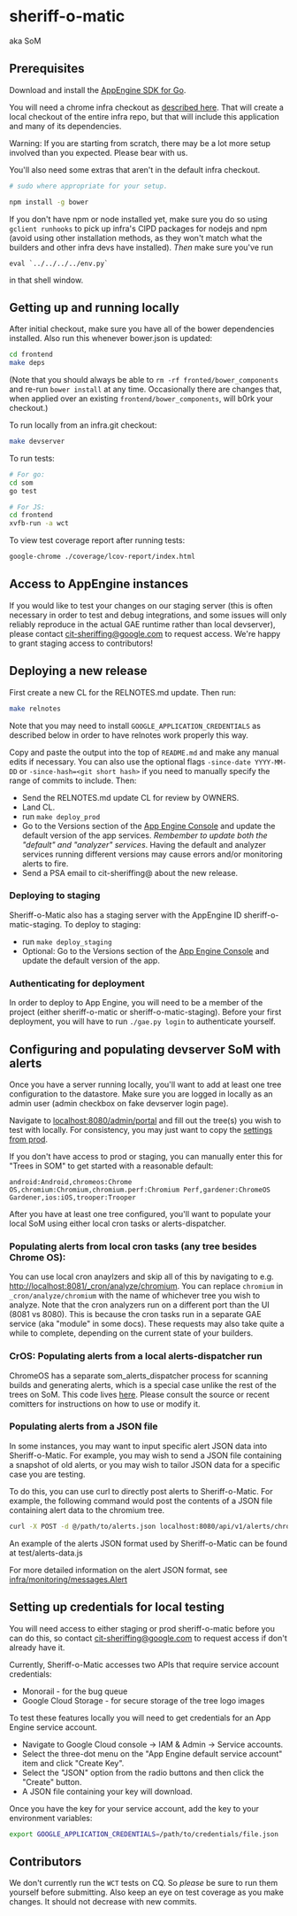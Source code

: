 # sheriff-o-matic

aka SoM

## Prerequisites

Download and install the [AppEngine SDK for Go](https://cloud.google.com/appengine/docs/flexible/go/download).

You will need a chrome infra checkout as
[described here](https://chromium.googlesource.com/infra/infra/). That will
create a local checkout of the entire infra repo, but that will include this
application and many of its dependencies.

Warning: If you are starting from scratch, there may be a lot more setup involved
than you expected. Please bear with us.

You'll also need some extras that aren't in the default infra checkout.

```sh
# sudo where appropriate for your setup.

npm install -g bower
```

If you don't have npm or node installed yet, make sure you do so using
`gclient runhooks` to pick up infra's CIPD packages for nodejs and
npm (avoid using other installation methods, as they won't match what
the builders and other infra devs have installed). *Then* make sure you've
run
```
eval `../../../../env.py`
```
in that shell window.

## Getting up and running locally

After initial checkout, make sure you have all of the bower dependencies
installed. Also run this whenever bower.json is updated:

```sh
cd frontend
make deps
```

(Note that you should always be able to `rm -rf fronted/bower_components`
and re-run `bower install` at any time. Occasionally there are changes that,
when applied over an existing `frontend/bower_components`, will b0rk your
checkout.)

To run locally from an infra.git checkout:
```sh
make devserver
```

To run tests:
```sh
# For go:
cd som
go test

# For JS:
cd frontend
xvfb-run -a wct
```

To view test coverage report after running tests:
```sh
google-chrome ./coverage/lcov-report/index.html
```
## Access to AppEngine instances

If you would like to test your changes on our staging server (this is often
necessary in order to test and debug integrations, and some issues will
only reliably reproduce in the actual GAE runtime rather than local devserver),
please contact cit-sheriffing@google.com to request access. We're happy to
grant staging access to contributors!

## Deploying a new release

First create a new CL for the RELNOTES.md update. Then run:
```sh
make relnotes
```

Note that you may need to install `GOOGLE_APPLICATION_CREDENTIALS` as
described below in order to have relnotes work properly this way.

Copy and paste the output into the top of `README.md` and make any manual edits
if necessary. You can also use the optional flags `-since-date YYYY-MM-DD` or
`-since-hash=<git short hash>` if you need to manually specify the range
of commits to include. Then:

- Send the RELNOTES.md update CL for review by OWNERS.
- Land CL.
- run `make deploy_prod`
- Go to the Versions section of the
[App Engine Console](https://appengine.google.com/) and update the default
version of the app services. *Rembember to update both the "default" and "analyzer"
services*. Having the default and analyzer services running different versions
may cause errors and/or monitoring alerts to fire.
- Send a PSA email to cit-sheriffing@ about the new release.

### Deploying to staging

Sheriff-o-Matic also has a staging server with the AppEngine ID
sheriff-o-matic-staging. To deploy to staging:

- run `make deploy_staging`
- Optional: Go to the Versions section of the
[App Engine Console](https://appengine.google.com/) and update the default
version of the app.

### Authenticating for deployment

In order to deploy to App Engine, you will need to be a member of the
project (either sheriff-o-matic or sheriff-o-matic-staging). Before your first
deployment, you will have to run `./gae.py login` to authenticate yourself.

## Configuring and populating devserver SoM with alerts

Once you have a server running locally, you'll want to add at least one
tree configuration to the datastore. Make sure you are logged in locally
as an admin user (admin checkbox on fake devserver login page).

Navigate to [localhost:8080/admin/portal](http://localhost:8080/admin/portal)
and fill out the tree(s) you wish to test with locally. For consistency, you
may just want to copy the [settings from prod](http://sheriff-o-matic.appspot.com/admin/portal).

If you don't have access to prod or staging, you can manually enter this for
"Trees in SOM" to get started with a reasonable default:

```
android:Android,chromeos:Chrome OS,chromium:Chromium,chromium.perf:Chromium Perf,gardener:ChromeOS Gardener,ios:iOS,trooper:Trooper
```

After you have at least one tree configured, you'll want to populate your
local SoM using either local cron tasks or alerts-dispatcher.

### Populating alerts from local cron tasks (any tree besides Chrome OS):
You can use local cron anaylzers and skip all of this by navigating to e.g.
[http://localhost:8081/_cron/analyze/chromium](http://localhost:8081/_cron/analyze/chromium).
You can replace `chromium` in `_cron/analyze/chromium` with the name of whichever tree you
wish to analyze. Note that the cron analyzers run on a different port than the
UI (8081 vs 8080). This is because the cron tasks run in a separate GAE service
(aka "module" in some docs). These requests may also take quite a while to
complete, depending on the current state of your builders.

### CrOS: Populating alerts from a local alerts-dispatcher run

ChromeOS has a separate som_alerts_dispatcher process for scanning builds and
generating alerts, which is a special case unlike the rest of the trees on SoM.
This code lives [here](https://cs.chromium.org/chromium/src/third_party/chromite/scripts/som_alerts_dispatcher.py).
Please consult the source or recent comitters for instructions on how to use or modify it.

### Populating alerts from a JSON file

In some instances, you may want to input specific alert JSON data into
Sheriff-o-Matic. For example, you may wish to send a JSON file containing a
snapshot of old alerts, or you may wish to tailor JSON data for a specific case
you are testing.

To do this, you can use curl to directly post alerts to Sheriff-o-Matic. For
example, the following command would post the contents of a JSON file
containing alert data to the chromium tree.

```sh
curl -X POST -d @/path/to/alerts.json localhost:8080/api/v1/alerts/chromium
```

An example of the alerts JSON format used by Sheriff-o-Matic can be found at
test/alerts-data.js

For more detailed information on the alert JSON format, see
[infra/monitoring/messages.Alert](https://cs.chromium.org/chromium/infra/go/src/infra/monitoring/messages/alerts.go)

## Setting up credentials for local testing

You will need access to either staging or prod
sheriff-o-matic before you can do this, so contact cit-sheriffing@google.com
to request access if don't already have it.

Currently, Sheriff-o-Matic accesses two APIs that require service account credentials:

* Monorail - for the bug queue
* Google Cloud Storage - for secure storage of the tree logo images

To test these features locally you will need to get credentials for an App
Engine service account.

* Navigate to Google Cloud console -> IAM & Admin -> Service accounts.
* Select the three-dot menu on the "App Engine default service account" item and
click "Create Key".
* Select the "JSON" option from the radio buttons and then click the "Create"
button.
* A JSON file containing your key will download.

Once you have the key for your service account, add the key to your environment
variables:

```sh
export GOOGLE_APPLICATION_CREDENTIALS=/path/to/credentials/file.json
```

## Contributors

We don't currently run the `WCT` tests on CQ. So *please* be sure to run them
yourself before submitting. Also keep an eye on test coverage as you make
changes. It should not decrease with new commits.
